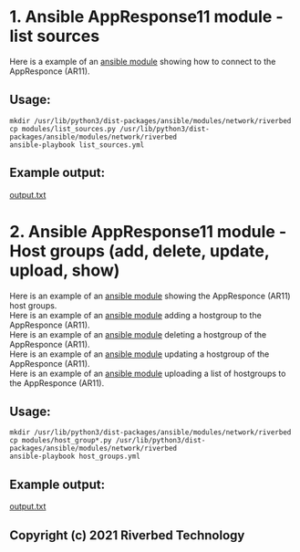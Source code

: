 # 1. Ansible AppResponse11 module - list sources

Here is a example of an [ansible module](modules/list_sources.py) showing how to connect to the AppResponce (AR11).

## Usage:

```shell
mkdir /usr/lib/python3/dist-packages/ansible/modules/network/riverbed
cp modules/list_sources.py /usr/lib/python3/dist-packages/ansible/modules/network/riverbed
ansible-playbook list_sources.yml
```

## Example output:

[output.txt](output_list_sources.txt)


# 2. Ansible AppResponse11 module - Host groups (add, delete, update, upload, show)

Here is an example of an [ansible module](modules/host_group_show.py) showing the AppResponce (AR11) host groups.  
Here is an example of an [ansible module](modules/host_group_add.py) adding a hostgroup to the AppResponce (AR11).  
Here is an example of an [ansible module](modules/host_group_delete.py) deleting a hostgroup of the AppResponce (AR11).  
Here is an example of an [ansible module](modules/host_group_update.py) updating a hostgroup of the AppResponce (AR11).  
Here is an example of an [ansible module](modules/host_group_upload.py) uploading a list of hostgroups to the AppResponce (AR11).

## Usage:

```shell
mkdir /usr/lib/python3/dist-packages/ansible/modules/network/riverbed
cp modules/host_group*.py /usr/lib/python3/dist-packages/ansible/modules/network/riverbed
ansible-playbook host_groups.yml
```

## Example output:

[output.txt](output_host_groups.txt)

## Copyright (c) 2021 Riverbed Technology
